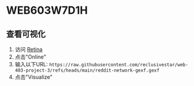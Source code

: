 # WEB603W7D1H
## 查看可视化

1. 访问 [Retina](https://ouestware.gitlab.io/retina/)
2. 点击"Online"
3. 输入以下URL: `https://raw.githubusercontent.com/reclusivestar/web-403-project-3/refs/heads/main/reddit-network-gexf.gexf`
4. 点击"Visualize"
